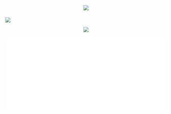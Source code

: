 <div align="center">
<img src="https://i.imgur.com/IUk2fpA.gif"/>
</div>
<br />

<a href="https://github.com/elmerchou">
  <img src="https://github-readme-stats.vercel.app/api?username=elmerchou&show_icons=true&theme=gotham" align="center"/> 
</a>
<p align="center"> 
  <img src="https://github-readme-stats.vercel.app/api/top-langs/?username=elmerchou&layout=compact" /> 
</p>
<p align="center"> 
  <img src="metrics.plugin.achievements.compact.svg" /> 
</p>

